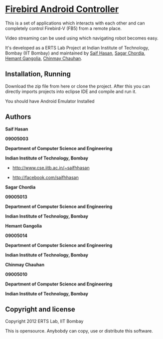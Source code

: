 [Firebird Android Controller](#)
=================

This is a set of applications which interacts with each other and can completely control Firebird-V (FB5) from a remote place. 

Video streaming can be used using which navigating robot becomes easy.

It's developed as a ERTS Lab Project at Indian Institute of Technology, Bombay (IIT Bombay) and maintained by [Saif Hasan](http://www.cse.iitb.ac.in/~saifhhasan), [Sagar Chordia](), [Hemant Gangolia](), [Chinmay Chauhan]().



Installation, Running
----------

Download the zip file from here or clone the project. After this you can directly imports projects into eclipse IDE and compile and run it.

You should have Android Emulator Installed




Authors
-------

**Saif Hasan**

**09005003**

**Department of Computer Science and Engineering**

**Indian Institute of Technology, Bombay**

+ http://www.cse.iitb.ac.in/~saifhhasan

+ http://facebook.com/saifhhasan

**Sagar Chordia**

**09005013**

**Department of Computer Science and Engineering**

**Indian Institute of Technology, Bombay**

**Hemant Gangolia**

**09005014**

**Department of Computer Science and Engineering**

**Indian Institute of Technology, Bombay**

**Chinmay Chauhan**

**09005010**

**Department of Computer Science and Engineering**

**Indian Institute of Technology, Bombay**



Copyright and license
---------------------

Copyright 2012 ERTS Lab, IIT Bombay

This is opensource. Anybobdy can copy, use or distribute this software.
